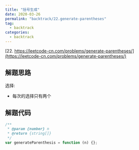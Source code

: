 ```yaml
---
title: "括号生成"
date: 2020-03-26
permalink: "backtrack/22.generate-parentheses"
tag:
  - backtrack
categories:
  - backtrack
---
```


[22. https://leetcode-cn.com/problems/generate-parentheses/](https://leetcode-cn.com/problems/generate-parentheses/)

## 解题思路

选择:

- 每次的选择只有两个

## 解题代码

```js
/**
 * @param {number} n
 * @return {string[]}
 */
var generateParenthesis = function (n) {};
```
